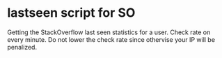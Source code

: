 # lastseen script for SO

Getting the StackOverflow last seen statistics for a user.
Check rate on every minute. Do not lower the check rate since othervise your IP will be penalized.
